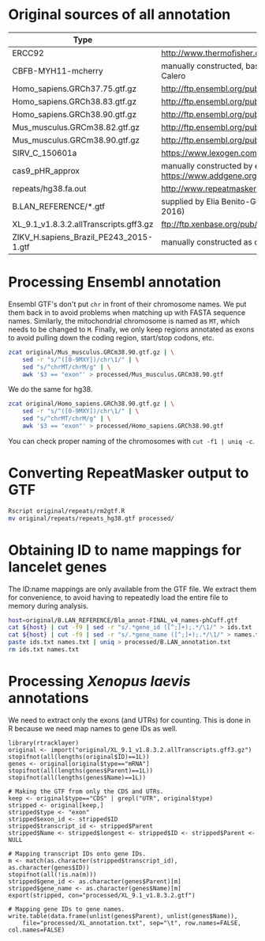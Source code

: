 # Original sources of all annotation

__Type__ | __Source__
--- | ---
ERCC92  |   http://www.thermofisher.com/order/catalog/product/4456739
CBFB-MYH11-mcherry  |   manually constructed, based on information from Fernando Calero
Homo_sapiens.GRCh37.75.gtf.gz	|	http://ftp.ensembl.org/pub/release-75/gtf/homo_sapiens/
Homo_sapiens.GRCh38.83.gtf.gz	|	http://ftp.ensembl.org/pub/release-83/gtf/homo_sapiens/
Homo_sapiens.GRCh38.90.gtf.gz  	|	http://ftp.ensembl.org/pub/release-90/gtf/homo_sapiens/
Mus_musculus.GRCm38.82.gtf.gz	|	http://ftp.ensembl.org/pub/release-82/gtf/mus_musculus/
Mus_musculus.GRCm38.90.gtf.gz	|	http://ftp.ensembl.org/pub/release-90/gtf/mus_musculus/
SIRV_C_150601a  |	https://www.lexogen.com/sirvs/
cas9_pHR_approx |   manually constructed by examining Cas9-coding domain in https://www.addgene.org/46911/
repeats/hg38.fa.out |	http://www.repeatmasker.org/species/hg.html
B.LAN_REFERENCE/*.gtf	|	supplied by Elia Benito-Gutierrez, via the EBI servers (Dec 16, 2016)
XL_9.1_v1.8.3.2.allTranscripts.gff3.gz  |   ftp://ftp.xenbase.org/pub/Genomics/JGI/Xenla9.1/1.8.3.2/
ZIKV_H.sapiens_Brazil_PE243_2015-1.gtf  |   manually constructed as containing the entire Zika genome

# Processing Ensembl annotation

Ensembl GTF's don't put `chr` in front of their chromosome names.
We put them back in to avoid problems when matching up with FASTA sequence names.
Similarly, the mitochondrial chromosome is named as `MT`, which needs to be changed to `M`.
Finally, we only keep regions annotated as exons to avoid pulling down the coding region, start/stop codons, etc.

```sh
zcat original/Mus_musculus.GRCm38.90.gtf.gz | \
    sed -r "s/^([0-9MXY])/chr\1/" | \
    sed "s/^chrMT/chrM/g" | \
    awk '$3 == "exon"' > processed/Mus_musculus.GRCm38.90.gtf
```

We do the same for hg38.

```sh
zcat original/Homo_sapiens.GRCh38.90.gtf.gz | \
    sed -r "s/^([0-9MXY])/chr\1/" | \
    sed "s/^chrMT/chrM/g" | \
    awk '$3 == "exon"' > processed/Homo_sapiens.GRCh38.90.gtf
```

You can check proper naming of the chromosomes with `cut -f1 | uniq -c`.

# Converting RepeatMasker output to GTF

```sh
Rscript original/repeats/rm2gtf.R
mv original/repeats/repeats_hg38.gtf processed/
```

# Obtaining ID to name mappings for lancelet genes

The ID:name mappings are only available from the GTF file.
We extract them for convenience, to avoid having to repeatedly load the entire file to memory during analysis.

```sh
host=original/B.LAN_REFERENCE/Bla_annot-FINAL_v4_names-phCuff.gtf 
cat ${host} | cut -f9 | sed -r "s/.*gene_id ([^;]+);.*/\1/" > ids.txt
cat ${host} | cut -f9 | sed -r "s/.*gene_name ([^;]+);.*/\1/" > names.txt
paste ids.txt names.txt | uniq > processed/B.LAN_annotation.txt
rm ids.txt names.txt
```

# Processing _Xenopus laevis_ annotations

We need to extract only the exons (and UTRs) for counting.
This is done in R because we need map names to gene IDs as well.

```{r}
library(rtracklayer)
original <- import("original/XL_9.1_v1.8.3.2.allTranscripts.gff3.gz")
stopifnot(all(lengths(original$ID)==1L))
genes <- original[original$type=="mRNA"]
stopifnot(all(lengths(genes$Parent)==1L))
stopifnot(all(lengths(genes$Name)==1L))

# Making the GTF from only the CDS and UTRs.
keep <- original$type=="CDS" | grepl("UTR", original$type)
stripped <- original[keep,]
stripped$type <- "exon"
stripped$exon_id <- stripped$ID
stripped$transcript_id <- stripped$Parent
stripped$Name <- stripped$longest <- stripped$ID <- stripped$Parent <- NULL

# Mapping transcript IDs onto gene IDs.
m <- match(as.character(stripped$transcript_id), as.character(genes$ID))
stopifnot(all(!is.na(m)))
stripped$gene_id <- as.character(genes$Parent)[m]
stripped$gene_name <- as.character(genes$Name)[m]
export(stripped, con="processed/XL_9.1_v1.8.3.2.gtf")

# Mapping gene IDs to gene names.
write.table(data.frame(unlist(genes$Parent), unlist(genes$Name)),
    file="processed/XL_annotation.txt", sep="\t", row.names=FALSE, col.names=FALSE)
```

